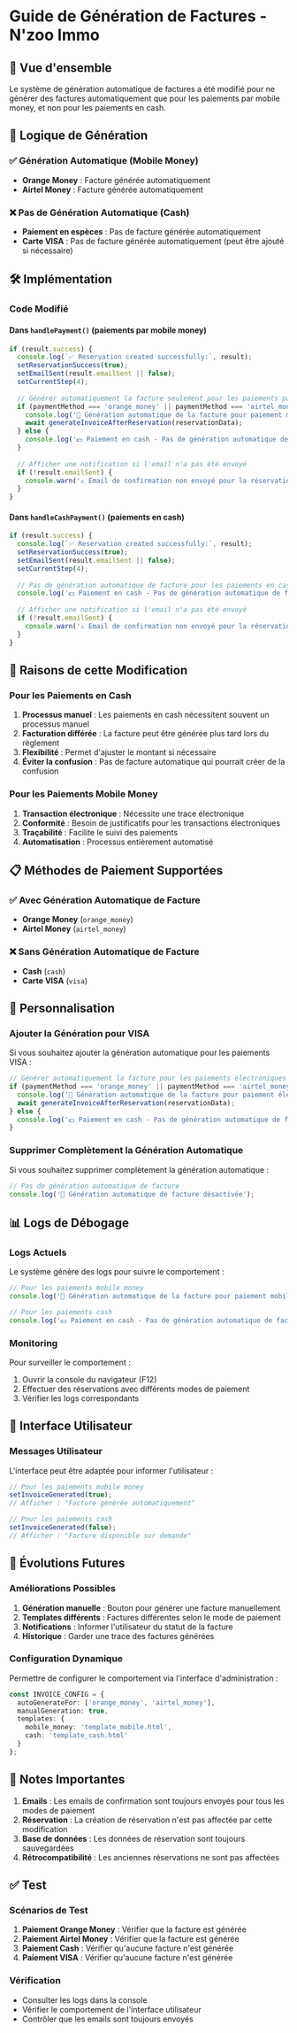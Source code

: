 # Guide de Génération de Factures - N'zoo Immo

## 📄 Vue d'ensemble

Le système de génération automatique de factures a été modifié pour ne générer des factures automatiquement que pour les paiements par mobile money, et non pour les paiements en cash.

## 🔄 Logique de Génération

### ✅ Génération Automatique (Mobile Money)
- **Orange Money** : Facture générée automatiquement
- **Airtel Money** : Facture générée automatiquement

### ❌ Pas de Génération Automatique (Cash)
- **Paiement en espèces** : Pas de facture générée automatiquement
- **Carte VISA** : Pas de facture générée automatiquement (peut être ajouté si nécessaire)

## 🛠️ Implémentation

### Code Modifié

#### Dans `handlePayment()` (paiements par mobile money)
```typescript
if (result.success) {
  console.log(`✅ Reservation created successfully:`, result);
  setReservationSuccess(true);
  setEmailSent(result.emailSent || false);
  setCurrentStep(4);
  
  // Générer automatiquement la facture seulement pour les paiements par mobile money
  if (paymentMethod === 'orange_money' || paymentMethod === 'airtel_money') {
    console.log('📄 Génération automatique de la facture pour paiement mobile money');
    await generateInvoiceAfterReservation(reservationData);
  } else {
    console.log('💵 Paiement en cash - Pas de génération automatique de facture');
  }
  
  // Afficher une notification si l'email n'a pas été envoyé
  if (!result.emailSent) {
    console.warn('⚠️ Email de confirmation non envoyé pour la réservation:', result.reservation?.id);
  }
}
```

#### Dans `handleCashPayment()` (paiements en cash)
```typescript
if (result.success) {
  console.log(`✅ Reservation created successfully:`, result);
  setReservationSuccess(true);
  setEmailSent(result.emailSent || false);
  setCurrentStep(4);
  
  // Pas de génération automatique de facture pour les paiements en cash
  console.log('💵 Paiement en cash - Pas de génération automatique de facture');
  
  // Afficher une notification si l'email n'a pas été envoyé
  if (!result.emailSent) {
    console.warn('⚠️ Email de confirmation non envoyé pour la réservation:', result.reservation?.id);
  }
}
```

## 🎯 Raisons de cette Modification

### Pour les Paiements en Cash
1. **Processus manuel** : Les paiements en cash nécessitent souvent un processus manuel
2. **Facturation différée** : La facture peut être générée plus tard lors du règlement
3. **Flexibilité** : Permet d'ajuster le montant si nécessaire
4. **Éviter la confusion** : Pas de facture automatique qui pourrait créer de la confusion

### Pour les Paiements Mobile Money
1. **Transaction électronique** : Nécessite une trace électronique
2. **Conformité** : Besoin de justificatifs pour les transactions électroniques
3. **Traçabilité** : Facilite le suivi des paiements
4. **Automatisation** : Processus entièrement automatisé

## 📋 Méthodes de Paiement Supportées

### ✅ Avec Génération Automatique de Facture
- **Orange Money** (`orange_money`)
- **Airtel Money** (`airtel_money`)

### ❌ Sans Génération Automatique de Facture
- **Cash** (`cash`)
- **Carte VISA** (`visa`)

## 🔧 Personnalisation

### Ajouter la Génération pour VISA
Si vous souhaitez ajouter la génération automatique pour les paiements VISA :

```typescript
// Générer automatiquement la facture pour les paiements électroniques
if (paymentMethod === 'orange_money' || paymentMethod === 'airtel_money' || paymentMethod === 'visa') {
  console.log('📄 Génération automatique de la facture pour paiement électronique');
  await generateInvoiceAfterReservation(reservationData);
} else {
  console.log('💵 Paiement en cash - Pas de génération automatique de facture');
}
```

### Supprimer Complètement la Génération Automatique
Si vous souhaitez supprimer complètement la génération automatique :

```typescript
// Pas de génération automatique de facture
console.log('📄 Génération automatique de facture désactivée');
```

## 📊 Logs de Débogage

### Logs Actuels
Le système génère des logs pour suivre le comportement :

```typescript
// Pour les paiements mobile money
console.log('📄 Génération automatique de la facture pour paiement mobile money');

// Pour les paiements cash
console.log('💵 Paiement en cash - Pas de génération automatique de facture');
```

### Monitoring
Pour surveiller le comportement :
1. Ouvrir la console du navigateur (F12)
2. Effectuer des réservations avec différents modes de paiement
3. Vérifier les logs correspondants

## 🎨 Interface Utilisateur

### Messages Utilisateur
L'interface peut être adaptée pour informer l'utilisateur :

```typescript
// Pour les paiements mobile money
setInvoiceGenerated(true);
// Afficher : "Facture générée automatiquement"

// Pour les paiements cash
setInvoiceGenerated(false);
// Afficher : "Facture disponible sur demande"
```

## 🔄 Évolutions Futures

### Améliorations Possibles
1. **Génération manuelle** : Bouton pour générer une facture manuellement
2. **Templates différents** : Factures différentes selon le mode de paiement
3. **Notifications** : Informer l'utilisateur du statut de la facture
4. **Historique** : Garder une trace des factures générées

### Configuration Dynamique
Permettre de configurer le comportement via l'interface d'administration :

```typescript
const INVOICE_CONFIG = {
  autoGenerateFor: ['orange_money', 'airtel_money'],
  manualGeneration: true,
  templates: {
    mobile_money: 'template_mobile.html',
    cash: 'template_cash.html'
  }
};
```

## 📝 Notes Importantes

1. **Emails** : Les emails de confirmation sont toujours envoyés pour tous les modes de paiement
2. **Réservation** : La création de réservation n'est pas affectée par cette modification
3. **Base de données** : Les données de réservation sont toujours sauvegardées
4. **Rétrocompatibilité** : Les anciennes réservations ne sont pas affectées

## ✅ Test

### Scénarios de Test
1. **Paiement Orange Money** : Vérifier que la facture est générée
2. **Paiement Airtel Money** : Vérifier que la facture est générée
3. **Paiement Cash** : Vérifier qu'aucune facture n'est générée
4. **Paiement VISA** : Vérifier qu'aucune facture n'est générée

### Vérification
- Consulter les logs dans la console
- Vérifier le comportement de l'interface utilisateur
- Contrôler que les emails sont toujours envoyés
